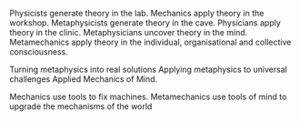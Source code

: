 Physicists generate theory in the lab. Mechanics apply theory in the workshop. Metaphysicists generate theory in the cave. Physicians apply theory in the clinic. Metaphysicians uncover theory in the mind. Metamechanics apply theory in the individual, organisational and collective consciousness.

Turning metaphysics into real solutions
Applying metaphysics to universal challenges
Applied Mechanics of Mind.

Mechanics use tools to fix machines. Metamechanics use tools of mind to upgrade the mechanisms of the world